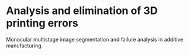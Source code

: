 # Analysis and elimination of 3D printing errors

Monocular multistage image segmentation and failure analysis in additive manufacturing.
